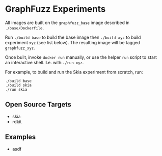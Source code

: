 
# GraphFuzz Experiments

All images are built on the `graphfuzz_base` image described in `./base/Dockerfile`.

Run `./build base` to build the base image then `./build xyz` to build experiment `xyz` (see list below). The resulting image will be tagged `graphfuzz_xyz`.

Once built, invoke `docker run` manually, or use the helper `run` script to start an interactive shell. I.e. with `./run xyz`. 

For example, to build and run the Skia experiment from scratch, run:
```
./build base
./build skia
./run skia
```

## Open Source Targets

- skia
- rdkit

## Examples

- asdf
